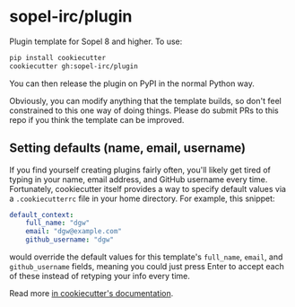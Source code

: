 # sopel-irc/plugin
Plugin template for Sopel 8 and higher. To use:

```sh
pip install cookiecutter
cookiecutter gh:sopel-irc/plugin
```

You can then release the plugin on PyPI in the normal Python way.

Obviously, you can modify anything that the template builds, so don't feel
constrained to this one way of doing things. Please do submit PRs to this repo
if you think the template can be improved.

## Setting defaults (name, email, username)

If you find yourself creating plugins fairly often, you'll likely get tired of
typing in your name, email address, and GitHub username every time.
Fortunately, cookiecutter itself provides a way to specify default values via a
`.cookiecutterrc` file in your home directory. For example, this snippet:

```yaml
default_context:
    full_name: "dgw"
    email: "dgw@example.com"
    github_username: "dgw"
```

would override the default values for this template's `full_name`, `email`, and
`github_username` fields, meaning you could just press Enter to accept each of
these instead of retyping your info every time.

Read more [in cookiecutter's documentation][cookiecutter-user-config].

  [cookiecutter-user-config]: https://cookiecutter.readthedocs.io/en/latest/advanced/user_config.html
